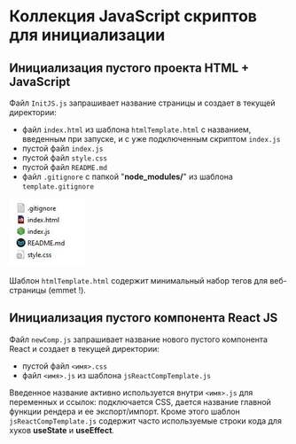 # Коллекция JavaScript скриптов для инициализации

## Инициализация пустого проекта HTML + JavaScript

Файл `InitJS.js` запрашивает название страницы и создает в текущей директории:

- файл `index.html` из шаблона `htmlTemplate.html` с названием, введенным при запуске, и с уже подключенным скриптом `index.js`
- пустой файл `index.js`
- пустой файл `style.css`
- пустой файл `README.md`
- файл `.gitignore` с папкой "**node_modules/**" из шаблона `template.gitignore`

![результат](./docs/assets/inijs.jpg)

Шаблон `htmlTemplate.html` содержит минимальный набор тегов для веб-страницы (emmet !).

## Инициализация пустого компонента React JS

Файл `newComp.js` запрашивает название нового пустого компонента React и создает в текущей директории:

- пустой файл `<имя>.css`
- файл `<имя>.js` из шаблона `jsReactCompTemplate.js`

Введенное название активно используется внутри `<имя>.js` для переменных и ссылок: подключается CSS, дается название главной функции рендера и ее экспорт/импорт. Кроме этого шаблон `jsReactCompTemplate.js` содержит часто используемые строки кода для хуков **useState** и **useEffect**.
